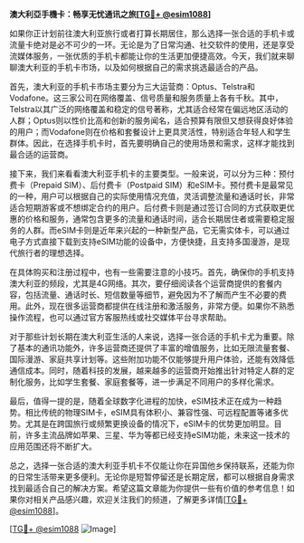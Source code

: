 **澳大利亞手機卡：畅享无忧通讯之旅[[TG💪+ @esim1088](https://t.me/s/esim1088)]**

如果你正计划前往澳大利亚旅行或者打算长期居住，那么选择一张合适的手机卡或流量卡绝对是必不可少的一环。无论是为了日常沟通、社交软件的使用，还是享受流媒体服务，一张优质的手机卡都能让你的生活更加便捷高效。今天，我们就来聊聊澳大利亚的手机卡市场，以及如何根据自己的需求挑选最适合的产品。

首先，澳大利亚的手机卡市场主要分为三大运营商：Optus、Telstra和Vodafone。这三家公司在网络覆盖、信号质量和服务质量上各有千秋。其中，Telstra以其广泛的网络覆盖和稳定的信号著称，尤其适合经常在偏远地区活动的人群；Optus则以性价比高和创新的服务闻名，适合预算有限但又想获得良好体验的用户；而Vodafone则在价格和套餐设计上更具灵活性，特别适合年轻人和学生群体。因此，在选择手机卡时，首先要明确自己的使用场景和需求，这样才能找到最合适的运营商。

接下来，我们来看看澳大利亚手机卡的主要类型。一般来说，可以分为三种：预付费卡（Prepaid SIM）、后付费卡（Postpaid SIM）和eSIM卡。预付费卡是最常见的一种，用户可以根据自己的实际使用情况充值，灵活调整流量和通话时长，非常适合短期游客或不想绑定合约的用户。后付费卡则是通过签订合同的方式获取更优惠的价格和服务，通常包含更多的流量和通话时间，适合长期居住者或需要稳定服务的人群。而eSIM卡则是近年来兴起的一种新型产品，它无需实体卡，可以通过电子方式直接下载到支持eSIM功能的设备中，方便快捷，且支持多国漫游，是现代旅行者的理想选择。

在具体购买和注册过程中，也有一些需要注意的小技巧。首先，确保你的手机支持澳大利亚的频段，尤其是4G网络。其次，要仔细阅读各个运营商提供的套餐内容，包括流量、通话时长、短信数量等细节，避免因为不了解而产生不必要的费用。此外，现在很多运营商都提供在线注册和激活服务，非常方便。如果你不熟悉操作流程，也可以通过官方客服热线或社交媒体平台寻求帮助。

对于那些计划长期在澳大利亚生活的人来说，选择一张合适的手机卡尤为重要。除了基本的通讯功能外，许多运营商还提供了丰富的增值服务，比如无限流量套餐、国际漫游、家庭共享计划等。这些附加功能不仅能够提升用户体验，还能有效降低通信成本。同时，随着科技的发展，越来越多的运营商开始推出针对特定人群的定制化服务，比如学生套餐、家庭套餐等，进一步满足不同用户的多样化需求。

最后，值得一提的是，随着全球数字化进程的加快，eSIM技术正在成为一种趋势。相比传统的物理SIM卡，eSIM具有体积小、兼容性强、可远程配置等诸多优势。尤其是在跨国旅行或频繁更换设备的情况下，eSIM卡的优势更加明显。目前，许多主流品牌如苹果、三星、华为等都已经支持eSIM功能，未来这一技术的应用范围还将不断扩大。

总之，选择一张合适的澳大利亚手机卡不仅能让你在异国他乡保持联系，还能为你的日常生活带来更多便利。无论你是短暂停留还是长期定居，都可以根据自身需求找到最适合自己的解决方案。希望这篇文章能为你提供一些有价值的参考信息！如果你对相关产品感兴趣，欢迎关注我们的频道，了解更多详情[[TG💪+ @esim1088](https://t.me/s/esim1088)]。

[[TG💪+ @esim1088](https://t.me/s/esim1088) ![Image](https://i.postimg.cc/4NQfJmqS/Snipaste-2025-05-13-00-14-12.png)]